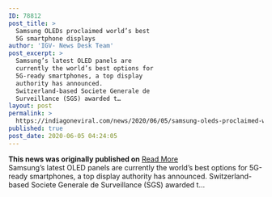 ```yaml
---
ID: 78812
post_title: >
  Samsung OLEDs proclaimed world’s best
  5G smartphone displays
author: 'IGV- News Desk Team'
post_excerpt: >
  Samsung’s latest OLED panels are
  currently the world’s best options for
  5G-ready smartphones, a top display
  authority has announced.
  Switzerland-based Societe Generale de
  Surveillance (SGS) awarded t…
layout: post
permalink: >
  https://indiagoneviral.com/news/2020/06/05/samsung-oleds-proclaimed-worlds-best-5g-smartphone-displays/78812/india-gone-viral/
published: true
post_date: 2020-06-05 04:24:05
---
```

<b>This news was originally published on</b> <a href="https://www.sammobile.com/news/samsung-oled-best-5g-smartphone-displays" class="button purchase" rel="nofollow noopener noreferrer" target="_blank">Read More</a> <br/>Samsung’s latest OLED panels are currently the world’s best options for 5G-ready smartphones, a top display authority has announced. Switzerland-based Societe Generale de Surveillance (SGS) awarded t…